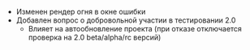 - Изменен рендер огня в окне ошибки
- Добавлен вопрос о добровольной участии в тестировании 2.0
  - Влияет на автообновление проекта (при отказе отключается проверка на 2.0 beta/alpha/rc версий)